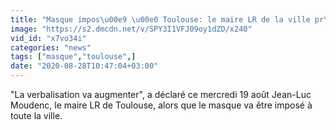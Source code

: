 ```yaml
---
title: "Masque impos\u00e9 \u00e0 Toulouse: le maire LR de la ville pr\u00e9cise que 'la verbalisation va augmenter'"
image: "https://s2.dmcdn.net/v/SPY3I1VFJ09oy1dZD/x240"
vid_id: "x7vo34i"
categories: "news"
tags: ["masque","toulouse",]
date: "2020-08-28T10:47:04+03:00"
---
```

&quot;La verbalisation va augmenter&quot;, a déclaré ce mercredi 19 août Jean-Luc Moudenc, le maire LR de Toulouse, alors que le masque va être imposé à toute la ville. 
